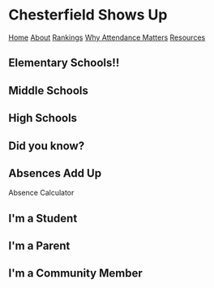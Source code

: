 <!DOCTYPE html>
<html lang="en">
  <head>
    <meta charset="UTF-8" />
    <meta name="viewport" content="width=device-width, initial-scale=1.0" />
    <title>Chesterfield Shows Up</title>
    <link rel="stylesheet" href="styles.css" />
    <h1>Chesterfield Shows Up</h1>
  </head>
  <body>
    <nav>
      <a href="#index">Home</a>
      <a href="#about">About</a>
      <a href="#rankings">Rankings</a>
      <a href="#whyattendancematters">Why Attendance Matters</a>
      <a href="#resources">Resources</a>
    </nav>
    <section id="rankings"</section>
      <h2>Elementary Schools!!</h2>
      <h2>Middle Schools</h2>
      <h2>High Schools</h2>
    </section>
    <section id="whyattendancematters">
      <h2>Did you know?<h2>
      <h2>Absences Add Up</h2>
        <p>Absence Calculator</p>
    </section>
    <section id="resources">
      <h2>I'm a Student</h2>
      <h2>I'm a Parent</h2>
      <h2>I'm a Community Member</h2>
    </section>
  </body>
</html>
